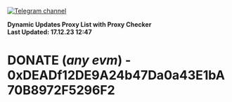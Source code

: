 [![Telegram channel](https://img.shields.io/endpoint?url=https://runkit.io/damiankrawczyk/telegram-badge/branches/master?url=https://t.me/n4z4v0d)](https://t.me/n4z4v0d) 

**Dynamic Updates Proxy List with Proxy Checker**  
**Last Updated: 17.12.23 12:47**

# DONATE (_any evm_) - 0xDEADf12DE9A24b47Da0a43E1bA70B8972F5296F2

